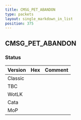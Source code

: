```yaml
---
title: CMSG_PET_ABANDON
type: packets
layout: single_markdown_in_list
position: 375
---
```


## CMSG_PET_ABANDON

### Status

Version | Hex | Comment
---------- | ---------- | ---------- 
Classic |  |  
TBC |  |  
WotLK |  |  
Cata |  |  
MoP |  |  